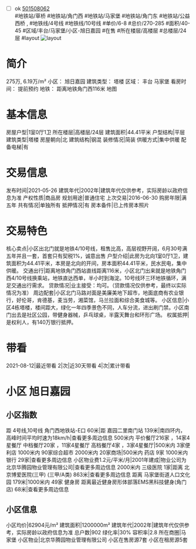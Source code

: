 - [ ] ok [501508062](https://bj.5i5j.com/ershoufang/501508062.html)  
 #地铁站/草桥 #地铁站/角门西 #地铁站/马家堡 #地铁站/角门东 #地铁站/公益西桥 ,  #地铁线/4号线 #地铁线/10号线
#单价/6-8 #总价/270-285 #面积/40-45   #区域/丰台/马家堡/小区-旭日嘉园 #在售 #所在楼层/高楼层 #总楼层/24层 #layout 
![layout](http://image2a.5i5j.com/bdir/layout/505300645f3c403d854e79409cc1cdb1.jpg_P5.jpg) 
# 简介 
 275万,  6.19万/m² 
小区： 旭日嘉园
建筑类型： 塔楼
区域： 丰台 马家堡
看房时间： 提前预约
地铁： 距离地铁角门西116米 地图
# 基本信息 
 房屋户型|1室0厅1卫
所在楼层|高楼层/24层
建筑面积|44.41平米
户型结构|平层
建筑类型|塔楼
房屋朝向|北
建筑结构|钢混
装修情况|简装
供暖方式|集中供暖
配备电梯|有
# 交易信息 
 发布时间|2021-05-26
建筑年代|2002年|建筑年代仅供参考，实际房龄以政府信息为准
产权性质|商品房
规划用途|普通住宅
上次交易|2016-06-30
购房年限|满五年
共有情况|单独所有
抵押情况|有
房本备件|已上传房本照片
# 交易特色 
 核心卖点|小区出北门就是地铁4/10号线，租售比高，高层视野开阔，6月30号满五年并且一套，首套只有契税1%，诚意出售
户型介绍|此房为北向1室0厅1卫，建筑面积为44.41平米，本房是北向的开间，房本面积44.41平米，民水民电，集中供暖。
交通出行|距离地铁角门西站直线距离116米，小区北门出来就是地铁角门西4/10号线换乘站，地铁直达西单，半小时到海淀。10号线环三环地铁循环，满足交通出行需求。
贷款情况|业主接受：均可。（贷款情况仅供参考，最终以实际情况为准）
周边配套|小区北门马路对面是美廉美地下超市，地面底商有农业银行，好伦哥，肯德基，麦当劳，湘菜馆，马兰拉面和综合美食城等。
小区信息|小区4栋塔楼，楼间距大，绿化一年四季景色不同，人车分流，进出刷门禁。小区南门出去是社区公园，带健身器械，乒乓球桌，半露天舞台和环形广场。
权属抵押|是权利人，有140万银行抵押。
# 带看 
 2021-08-12|最近带看	 2|次|近30天带看	 4|次|累计带看
# 小区 旭日嘉园
## 小区指数 
 距 4号线,10号线 角门西地铁站-E口 60米|距 嘉园二里南门站 139米|南四环内， 高峰时间平均时速为18km/h|查看更多周边信息
500米内 平价餐厅216家 ，14家4星餐厅
中档餐厅20家 ，11家4星餐厅
高档餐厅4家 ，3家4星餐厅|500米内 3家便利店
1000米内 90家综合超市
2000米内 20家商场|500米内 药店 9家
1000米内 银行 29家|查看更多周边信息
小区物业费1.2元/平米/月|2001年建成|物业公司为北京华腾园物业管理有限公司|查看更多周边信息
2000米内 三级医院 1家|距离 北京博爱医院(三甲) (三甲/A类) 863米|查看更多周边信息
距离 马家堡街道人口文化园 179米|1000米内 49家 健身房
距离最近健身房形体部落EMS黑科技健身(角门店) 68米|查看更多周边信息
## 小区信息 
 小区均价|62904元/m²
建筑面积|1200000m²
建筑年代|2002年|建筑年代仅供参考，实际房龄以政府信息为准
总户数|902
绿化率|30%
容积率|2.8
所在商圈|马家堡
小区物业|北京华腾园物业管理有限公司
小区在售房源7套
小区在租房源5套
